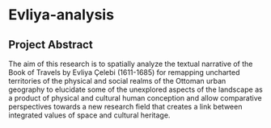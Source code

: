 # Evliya-analysis

## Project Abstract

The aim of this research is to spatially analyze the textual narrative of the Book of Travels by
Evliya Çelebi (1611-1685)  for remapping uncharted territories of the physical and social realms of the
Ottoman urban geography to elucidate some of the unexplored aspects of the landscape as a product of
physical and cultural human conception and allow comparative perspectives towards a new research field
that creates a link between integrated values of space and cultural heritage.
